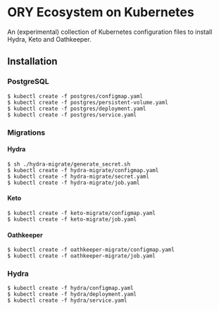 # ORY Ecosystem on Kubernetes

An (experimental) collection of Kubernetes configuration files to install Hydra, Keto and Oathkeeper.

## Installation

### PostgreSQL

```
$ kubectl create -f postgres/configmap.yaml
$ kubectl create -f postgres/persistent-volume.yaml
$ kubectl create -f postgres/deployment.yaml
$ kubectl create -f postgres/service.yaml
```

### Migrations

#### Hydra

```
$ sh ./hydra-migrate/generate_secret.sh
$ kubectl create -f hydra-migrate/configmap.yaml
$ kubectl create -f hydra-migrate/secret.yaml
$ kubectl create -f hydra-migrate/job.yaml
```

#### Keto
```
$ kubectl create -f keto-migrate/configmap.yaml
$ kubectl create -f keto-migrate/job.yaml
```

#### Oathkeeper
```
$ kubectl create -f oathkeeper-migrate/configmap.yaml
$ kubectl create -f oathkeeper-migrate/job.yaml
```

### Hydra
```
$ kubectl create -f hydra/configmap.yaml
$ kubectl create -f hydra/deployment.yaml
$ kubectl create -f hydra/service.yaml
```
